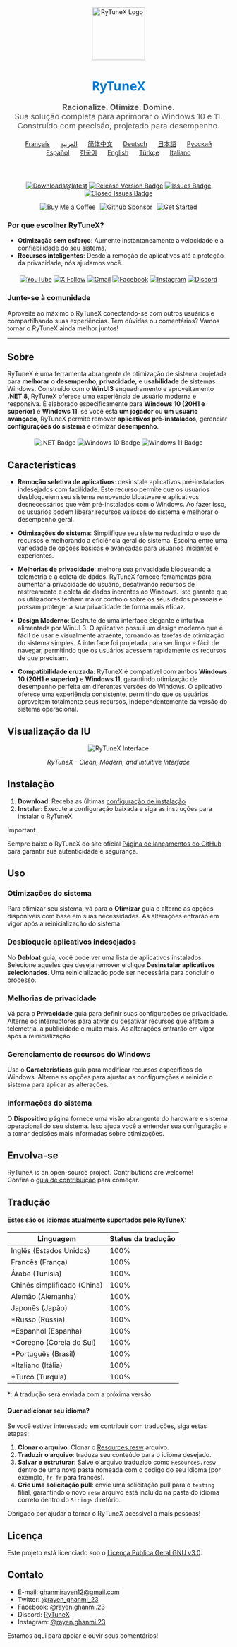 <div align="center">
  <img src="https://github.com/user-attachments/assets/bc2beddd-99fe-4a50-b85f-0806b754a176" alt="RyTuneX Logo" width="120">
</div>

<h1 align="center" style="font-family: 'Segoe UI', sans-serif; font-weight: 600; color: #0078D4;">RyTuneX</h1>

<p align="center" style="font-size: 1.1rem; color: #555;">
  <strong>Racionalize. Otimize. Domine.</strong><br>
  Sua solução completa para aprimorar o Windows 10 e 11. Construído com precisão, projetado para desempenho.
</p>

<div align="center" style="margin: 20px 0; text-align: center;">
  <a href="README.fr.md" style="margin: 0 10px;">Français</a>
  <a href="README.ar.md" style="margin: 0 10px;">العربية</a>
  <a href="README.zh-CN.md" style="margin: 0 10px;">简体中文</a>
  <a href="README.de.md" style="margin: 0 10px;">Deutsch</a>
  <a href="README.ja.md" style="margin: 0 10px;">日本語</a>
  <a href="README.ru.md" style="margin: 0 10px;">Русский</a>
  <a href="README.es.md" style="margin: 0 10px;">Español</a>
  <a href="README.ko.md" style="margin: 0 10px;">한국어</a>
  <a href="README.md" style="margin: 0 10px;">English</a>
  <a href="README.tr.md" style="margin: 0 10px;">Türkçe</a>
  <a href="README.it.md" style="margin: 0 10px;">Italiano</a>
</div><br>

<div align="center" style="margin: 20px 0;">
  
  [![Downloads@latest](https://img.shields.io/github/downloads/rayenghanmi/rytunex/total?style=for-the-badge)](https://github.com/rayenghanmi/rytunex/releases/latest/download/RyTuneX.Setup.zip)
  [![Release Version Badge](https://img.shields.io/github/v/release/rayenghanmi/rytunex?style=for-the-badge)](https://github.com/rayenghanmi/rytunex/releases)
  [![Issues Badge](https://img.shields.io/github/issues/rayenghanmi/rytunex?style=for-the-badge)](https://github.com/rayenghanmi/rytunex/issues)
  [![Closed Issues Badge](https://img.shields.io/github/issues-closed/rayenghanmi/rytunex?color=%238256d0&style=for-the-badge)](https://github.com/rayenghanmi/rytunex/issues?q=is%3Aissue+is%3Aclosed)<br>

<a href="https://www.buymeacoffee.com/rayen.ghanmi.22"><img src="https://img.shields.io/badge/Buy_Me_A_Coffee-FFDD00?style=for-the-badge&logo=buy-me-a-coffee&logoColor=black" alt="Buy Me a Coffee" style="margin-right: 10px;"></a><a href="https://github.com/sponsors/rayenghanmi"><img src="https://img.shields.io/badge/sponsor-30363D?style=for-the-badge&logo=GitHub-Sponsors&logoColor=#white" alt="Github Sponsor" style="margin-right: 10px;"></a><a href="https://github.com/rayenghanmi/RyTuneX/wiki/Installation"><img src="https://img.shields.io/badge/Get%20Started-RyTuneX-blue?style=for-the-badge" alt="Get Started"></a>

</div>

### Por que escolher RyTuneX?

-   **Otimização sem esforço**: Aumente instantaneamente a velocidade e a confiabilidade do seu sistema.
-   **Recursos inteligentes**: Desde a remoção de aplicativos até a proteção da privacidade, nós ajudamos você.

<div align="center" style="margin: 20px 0;">
  <a href="https://youtube.com/@rayen.ghanmi.23?sub_confirmation=1"><img src="https://img.shields.io/badge/YouTube-FF0000?style=for-the-badge&logo=youtube&logoColor=white" alt="YouTube"></a>
  <a href="https://twitter.com/rayen_ghanmi_23"><img src="https://img.shields.io/badge/X-000000?style=for-the-badge&logo=x&logoColor=white" alt="X Follow"></a>
  <a href="mailto:ghanmirayen12@gmail.com"><img src="https://img.shields.io/badge/Gmail-D14836?style=for-the-badge&logo=gmail&logoColor=white" alt="Gmail"></a>
  <a href="https://www.facebook.com/rayen.ghanmi.23"><img src="https://img.shields.io/badge/Facebook-1877F2?style=for-the-badge&logo=facebook&logoColor=white" alt="Facebook"></a>
  <a href="https://www.instagram.com/rayen.ghanmi.23"><img src="https://img.shields.io/badge/Instagram-E4405F?style=for-the-badge&logo=instagram&logoColor=white" alt="Instagram"></a>
  <a href="https://discord.gg/gyBzyd364t"><img src="https://img.shields.io/badge/Discord-5865F2?style=for-the-badge&logo=discord&logoColor=white" alt="Discord"></a>
</div>

### Junte-se à comunidade

Aproveite ao máximo o RyTuneX conectando-se com outros usuários e compartilhando suas experiências. Tem dúvidas ou comentários? Vamos tornar o RyTuneX ainda melhor juntos!

* * *

## Sobre

RyTuneX é uma ferramenta abrangente de otimização de sistema projetada para **melhorar** o **desempenho**, **privacidade**, e **usabilidade** de sistemas Windows. Construído com o **WinUI3** enquadramento e aproveitamento **.NET 8**, RyTuneX oferece uma experiência de usuário moderna e responsiva. É elaborado especificamente para **Windows 10 (20H1 e superior)** e **Windows 11**. se você está **um jogador** ou **um usuário avançado**, RyTuneX permite remover **aplicativos pré-instalados**, gerenciar **configurações do sistema** e otimizar **desempenho**.

<div align="center" style="margin: 20px 0;">
  <img src="https://img.shields.io/badge/.NET8-512BD4?style=for-the-badge&logo=dotnet&logoColor=white" alt=".NET Badge" />
  <img src="https://img.shields.io/badge/Windows_10-0078d7?style=for-the-badge&logo=windows-10&logoColor=white" alt="Windows 10 Badge" />
  <img src="https://img.shields.io/badge/Windows_11-0078d4?style=for-the-badge&logo=windows-11&logoColor=white" alt="Windows 11 Badge" />
</div>

## Características

-   **Remoção seletiva de aplicativos**: desinstale aplicativos pré-instalados indesejados com facilidade. Este recurso permite que os usuários desbloqueiem seu sistema removendo bloatware e aplicativos desnecessários que vêm pré-instalados com o Windows. Ao fazer isso, os usuários podem liberar recursos valiosos do sistema e melhorar o desempenho geral.

-   **Otimizações do sistema**: Simplifique seu sistema reduzindo o uso de recursos e melhorando a eficiência geral do sistema. Escolha entre uma variedade de opções básicas e avançadas para usuários iniciantes e experientes.

-   **Melhorias de privacidade**: melhore sua privacidade bloqueando a telemetria e a coleta de dados. RyTuneX fornece ferramentas para aumentar a privacidade do usuário, desativando recursos de rastreamento e coleta de dados inerentes ao Windows. Isto garante que os utilizadores tenham maior controlo sobre os seus dados pessoais e possam proteger a sua privacidade de forma mais eficaz.

-   **Design Moderno**: Desfrute de uma interface elegante e intuitiva alimentada por WinUI 3. O aplicativo possui um design moderno que é fácil de usar e visualmente atraente, tornando as tarefas de otimização do sistema simples. A interface foi projetada para ser limpa e fácil de navegar, permitindo que os usuários acessem rapidamente os recursos de que precisam.

-   **Compatibilidade cruzada**: RyTuneX é compatível com ambos **Windows 10 (20H1 e superior)** e **Windows 11**, garantindo otimização de desempenho perfeita em diferentes versões do Windows. O aplicativo oferece uma experiência consistente, permitindo que os usuários aproveitem totalmente seus recursos, independentemente da versão do sistema operacional.

## Visualização da IU

<div align="center">
  <picture>
    <source media="(prefers-color-scheme: dark)" srcset="https://github.com/user-attachments/assets/e8d2ad64-0401-4b1f-b7c9-c4fc09979459" />
    <source media="(prefers-color-scheme: light)" srcset="https://github.com/user-attachments/assets/86448dc8-49f8-4f80-ab6b-7c8da26e2d2f" />
    <img alt="RyTuneX Interface" src="https://github.com/user-attachments/assets/e8d2ad64-0401-4b1f-b7c9-c4fc09979459" />
  </picture>
  <p><em>RyTuneX - Clean, Modern, and Intuitive Interface</em></p>
</div>

## Instalação

1.  **Download**: Receba as últimas [configuração de instalação](https://github.com/rayenghanmi/RyTuneX/releases/latest)
2.  **Instalar**: Execute a configuração baixada e siga as instruções para instalar o RyTuneX.

> [!IMPORTANT]  
> Sempre baixe o RyTuneX do site oficial [Página de lançamentos do GitHub](https://github.com/rayenghanmi/RyTuneX/releases) para garantir sua autenticidade e segurança.

## Uso

### Otimizações do sistema

Para otimizar seu sistema, vá para o **Otimizar** guia e alterne as opções disponíveis com base em suas necessidades. As alterações entrarão em vigor após a reinicialização do sistema.

### Desbloqueie aplicativos indesejados

No **Debloat** guia, você pode ver uma lista de aplicativos instalados. Selecione aqueles que deseja remover e clique **Desinstalar aplicativos selecionados**. Uma reinicialização pode ser necessária para concluir o processo.

### Melhorias de privacidade

Vá para o **Privacidade** guia para definir suas configurações de privacidade. Alterne os interruptores para ativar ou desativar recursos que afetam a telemetria, a publicidade e muito mais. As alterações entrarão em vigor após a reinicialização.

### Gerenciamento de recursos do Windows

Use o **Características** guia para modificar recursos específicos do Windows. Alterne as opções para ajustar as configurações e reinicie o sistema para aplicar as alterações.

### Informações do sistema

O **Dispositivo** página fornece uma visão abrangente do hardware e sistema operacional do seu sistema. Isso ajuda você a entender sua configuração e a tomar decisões mais informadas sobre otimizações.

## Envolva-se

RyTuneX is an open-source project. Contributions are welcome!  
Confira o [guia de contribuição](https://github.com/rayenghanmi/RyTuneX/blob/main/CONTRIBUTING.md) para começar.

## Tradução

#### Estes são os idiomas atualmente suportados pelo RyTuneX:

| Linguagem                   | Status da tradução |
| --------------------------- | ------------------ |
| Inglês (Estados Unidos)     | 100%               |
| Francês (França)            | 100%               |
| Árabe (Tunísia)             | 100%               |
| Chinês simplificado (China) | 100%               |
| Alemão (Alemanha)           | 100%               |
| Japonês (Japão)             | 100%               |
| \*Russo (Rússia)            | 100%               |
| \*Espanhol (Espanha)        | 100%               |
| \*Coreano (Coreia do Sul)   | 100%               |
| \*Português (Brasil)        | 100%               |
| \*Italiano (Itália)         | 100%               |
| \*Turco (Turquia)           | 100%               |

\*: A tradução será enviada com a próxima versão

#### Quer adicionar seu idioma?

Se você estiver interessado em contribuir com traduções, siga estas etapas:

1.  **Clonar o arquivo**: Clonar o [Resources.resw](../testing/Strings/en-us/Resources.resw) arquivo.
2.  **Traduzir o arquivo**: traduza seu conteúdo para o idioma desejado.
3.  **Salvar e estruturar**: Salve o arquivo traduzido como `Resources.resw` dentro de uma nova pasta nomeada com o código do seu idioma (por exemplo, `fr-fr` para francês).
4.  **Crie uma solicitação pull**: envie uma solicitação pull para o `testing` filial, garantindo o novo `resw` arquivo está incluído na pasta do idioma correto dentro do `Strings` diretório.

Obrigado por ajudar a tornar o RyTuneX acessível a mais pessoas!

## Licença

Este projeto está licenciado sob o [Licença Pública Geral GNU v3.0](https://github.com/rayenghanmi/RyTuneX/blob/main/LICENSE.md).

## Contato

-   E-mail: [ghanmirayen12@gmail.com](mailto:ghanmirayen12@gmail.com)
-   Twitter: [@rayen_ghanmi_23](https://twitter.com/rayen_ghanmi_23)
-   Facebook: [@rayen.ghanmi.23](https://www.facebook.com/rayen.ghanmi.23)
-   Discord: [RyTuneX](https://discord.gg/gyBzyd364t)
-   Instagram: [@rayen.ghanmi.23](https://instagram.com/rayen.ghanmi.23)

Estamos aqui para apoiar e ouvir seus comentários!

